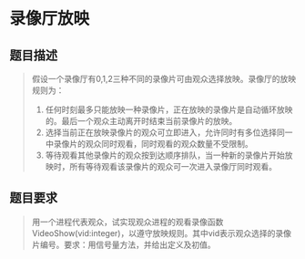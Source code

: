 <!--
 * @Author: LetMeFly
 * @Date: 2021-07-18 20:38:49
 * @LastEditors: LetMeFly
 * @LastEditTime: 2021-07-18 20:41:39
-->

# 录像厅放映

## 题目描述

> 假设一个录像厅有0,1,2三种不同的录像片可由观众选择放映。录像厅的放映规则为：
> 1. 任何时刻最多只能放映一种录像片，正在放映的录像片是自动循环放映的。最后一个观众主动离开时结束当前录像片的放映。
> 2. 选择当前正在放映录像片的观众可立即进入，允许同时有多位选择同一中录像片的观众同时观看，同时观看的观众数量不受限制。
> 3. 等待观看其他录像片的观众按到达顺序排队，当一种新的录像片开始放映时，所有等待观看该录像片的观众可一次进入录像厅同时观看。

## 题目要求

> 用一个进程代表观众，试实现观众进程的观看录像函数VideoShow(vid:integer)，以遵守放映规则。其中vid表示观众选择的录像片编号。要求：用信号量方法，并给出定义及初值。
